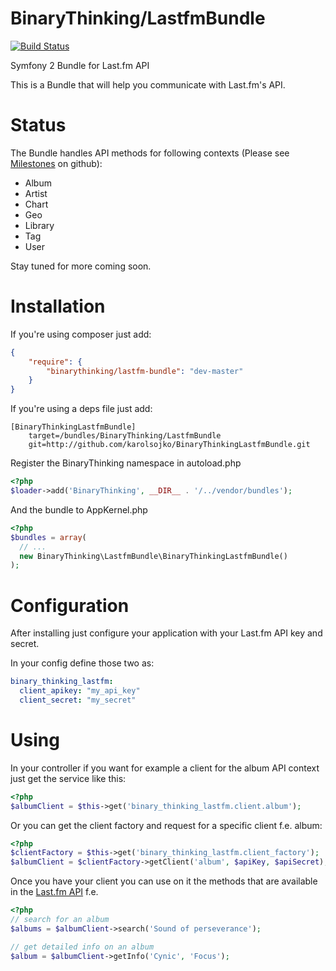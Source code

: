 BinaryThinking/LastfmBundle
==========================

[![Build Status](https://secure.travis-ci.org/karolsojko/BinaryThinkingLastfmBundle.png)](http://travis-ci.org/karolsojko/BinaryThinkingLastfmBundle)

Symfony 2 Bundle for Last.fm API

This is a Bundle that will help you communicate with Last.fm's API.

Status
======

The Bundle handles API methods for following contexts (Please see [Milestones](https://github.com/karolsojko/BinaryThinkingLastfmBundle/issues/milestones) on github):
- Album
- Artist
- Chart
- Geo
- Library
- Tag
- User

Stay tuned for more coming soon.

Installation
============

If you're using composer just add:

```json
{
    "require": {
        "binarythinking/lastfm-bundle": "dev-master"
    }
}
```

If you're using a deps file just add:

```
[BinaryThinkingLastfmBundle]
    target=/bundles/BinaryThinking/LastfmBundle
    git=http://github.com/karolsojko/BinaryThinkingLastfmBundle.git
```

Register the BinaryThinking namespace in autoload.php

```php
<?php
$loader->add('BinaryThinking', __DIR__ . '/../vendor/bundles');
```

And the bundle to AppKernel.php

```php
<?php
$bundles = array(
  // ...
  new BinaryThinking\LastfmBundle\BinaryThinkingLastfmBundle()
);
```

Configuration
=============

After installing just configure your application with your Last.fm API key and secret.

In your config define those two as:

```yaml
binary_thinking_lastfm:
  client_apikey: "my_api_key"
  client_secret: "my_secret"
```

Using
=====

In your controller if you want for example a client for the album API context just get the service like this:

```php
<?php
$albumClient = $this->get('binary_thinking_lastfm.client.album');
```

Or you can get the client factory and request for a specific client f.e. album:

```php
<?php
$clientFactory = $this->get('binary_thinking_lastfm.client_factory');
$albumClient = $clientFactory->getClient('album', $apiKey, $apiSecret);
```

Once you have your client you can use on it the methods that are available in the [Last.fm API](http://www.lastfm.pl/api/intro) f.e.

```php
<?php
// search for an album
$albums = $albumClient->search('Sound of perseverance');

// get detailed info on an album
$album = $albumClient->getInfo('Cynic', 'Focus');
```
